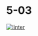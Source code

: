 # 5-03
[![linter](https://github.com/Rewa718/5-03/workflows/linter/badge.svg)](https://github.com/marketplace/actions/super-linter)
